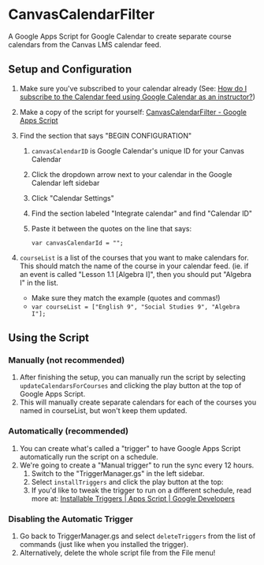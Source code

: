 # CanvasCalendarFilter
A Google Apps Script for Google Calendar to create separate course calendars from the Canvas LMS calendar feed.



## Setup and Configuration
1. Make sure you've subscribed to your calendar already (See: [How do I subscribe to the Calendar feed using Google Calendar as an instructor?](https://community.canvaslms.com/docs/DOC-12793-4152719670))
2. Make a copy of the script for yourself: [CanvasCalendarFilter - Google Apps Script](https://script.google.com/d/1m32NxxZRhK2V4JEUYxFCD5R5RX6cwqbPMHWEsEeI5i2AFXt4L3HXgQm5/edit?usp=sharing)
3. Find the section that says "BEGIN CONFIGURATION"
    1. `canvasCalendarID` is Google Calendar's unique ID for your Canvas Calendar
    2. Click the dropdown arrow next to your calendar in the Google Calendar left sidebar
    3. Click "Calendar Settings"
    4. Find the section labeled "Integrate calendar" and find "Calendar ID"
    5. Paste it between the quotes on the line that says:
        
        `var canvasCalendarId = "";`

4. `courseList` is a list of the courses that you want to make calendars for. This should match the name of the course in your calendar feed. (ie. if an event is called "Lesson 1.1 [Algebra I]", then you should put "Algebra I" in the list.
    * Make sure they match the example (quotes and commas!)
    * `var courseList = ["English 9", "Social Studies 9", "Algebra I"];`




## Using the Script
### Manually (not recommended)
1. After finishing the setup, you can manually run the script by selecting `updateCalendarsForCourses` and clicking the play button at the top of Google Apps Script.
2. This will manually create separate calendars for each of the courses you named in courseList, but won't keep them updated.


### Automatically (recommended)
1. You can create what's called a "trigger" to have Google Apps Script automatically run the script on a schedule.
2. We're going to create a "Manual trigger" to run the sync every 12 hours.
    1. Switch to the "TriggerManager.gs" in the left sidebar.
    2. Select `installTriggers` and click the play button at the top: 
    3. If you'd like to tweak the trigger to run on a different schedule, read more at: [Installable Triggers  |  Apps Script  |  Google Developers ](https://developers.google.com/apps-script/guides/triggers/installable#managing_triggers_manually)
### Disabling the Automatic Trigger
1. Go back to TriggerManager.gs and select `deleteTriggers` from the list of commands (just like when you installed the trigger).
2. Alternatively, delete the whole script file from the File menu!
